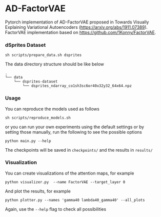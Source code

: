 # AD-FactorVAE
Pytorch implementation of AD-FactorVAE proposed in Towards Visually Explaining Variational Autoencoders (https://arxiv.org/abs/1911.07389).<br>
FactorVAE implementation based on https://github.com/1Konny/FactorVAE.
<br>

### dSprites Dataset
```
sh scripts/prepare_data.sh dsprites
```
The data directory structure should be like below<br>
```
.
└── data
    └── dsprites-dataset
        └── dsprites_ndarray_co1sh3sc6or40x32y32_64x64.npz
```

### Usage
You can reproduce the models used as follows
```
sh scripts/reproduce_models.sh
```
or you can run your own experiments using the default settings or by setting those manually, run the following to see the possible options
```
python main.py --help
```
The checkpoints will be saved in ```checkpoints/``` and the results in ```results/```

### Visualization
You can create visualizations of the attention maps, for example
```
python visualizer.py  --name FactorVAE --target_layer 0
```
And plot the results, for example
```
python plotter.py --names 'gamma40 lambda40_gamma40' --all_plots
```
Again, use the ```--help``` flag to check all possibilities

